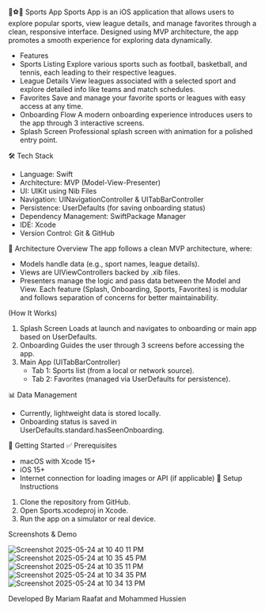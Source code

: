 🏀⚽🏐 Sports App 
Sports App is an iOS application that allows users to explore popular sports,
view league details, and manage favorites through a clean, responsive interface. 
Designed using MVP architecture, the app promotes a smooth experience for exploring data dynamically.


- Features
- Sports Listing
Explore various sports such as football, basketball, and tennis, each leading to their respective leagues.
- League Details
View leagues associated with a selected sport and explore detailed info like teams and match schedules.
- Favorites
Save and manage your favorite sports or leagues with easy access at any time.
- Onboarding Flow
A modern onboarding experience introduces users to the app through 3 interactive screens.
- Splash Screen
Professional splash screen with animation for a polished entry point.


🛠 Tech Stack
* Language: Swift
* Architecture: MVP (Model-View-Presenter)
* UI: UIKit using Nib Files
* Navigation: UINavigationController & UITabBarController
* Persistence: UserDefaults (for saving onboarding status)
* Dependency Management: SwiftPackage Manager
* IDE: Xcode
* Version Control: Git & GitHub


🧩 Architecture Overview
The app follows a clean MVP architecture, where:
* Models handle data (e.g., sport names, league details).
* Views are UIViewControllers backed by .xib files.
* Presenters manage the logic and pass data between the Model and View.
Each feature (Splash, Onboarding, Sports, Favorites) is modular and follows separation of concerns for better maintainability.

(How It Works)

1. Splash Screen Loads at launch and navigates to onboarding or main app based on UserDefaults.
2. Onboarding Guides the user through 3 screens before accessing the app.
3. Main App (UITabBarController)
    * Tab 1: Sports list (from a local or network source).
    * Tab 2: Favorites (managed via UserDefaults for persistence).

      
📊 Data Management
* Currently, lightweight data is stored locally.
* Onboarding status is saved in UserDefaults.standard.hasSeenOnboarding.



🚀 Getting Started
✅ Prerequisites
* macOS with Xcode 15+
* iOS 15+
* Internet connection for loading images or API (if applicable)
🔧 Setup Instructions
1. Clone the repository from GitHub.
2. Open Sports.xcodeproj in Xcode.
3. Run the app on a simulator or real device.

Screenshots & Demo




![Screenshot 2025-05-24 at 10 40 11 PM](https://github.com/user-attachments/assets/c0940f07-522e-481a-ab6b-f171494aec5f)
![Screenshot 2025-05-24 at 10 35 45 PM](https://github.com/user-attachments/assets/711e0976-f681-4094-9162-ef3e649557f1)
![Screenshot 2025-05-24 at 10 35 11 PM](https://github.com/user-attachments/assets/2c149740-39aa-416d-b34a-ac59ec5de126)
![Screenshot 2025-05-24 at 10 34 35 PM](https://github.com/user-attachments/assets/a17e81ac-12a6-4e14-b4df-c68b188f77ed)
![Screenshot 2025-05-24 at 10 34 13 PM](https://github.com/user-attachments/assets/f36069ca-d6ab-4c13-92d2-6b36eef48d89)





Developed By
Mariam Raafat and
Mohammed Hussien

